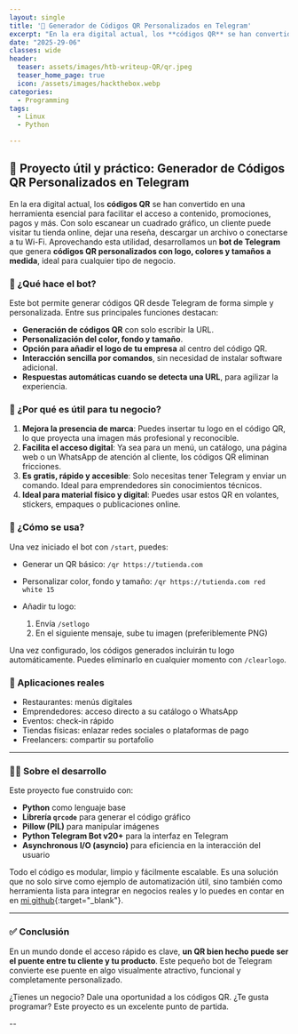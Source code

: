 ```yaml
---
layout: single
title: '🧠 Generador de Códigos QR Personalizados en Telegram'
excerpt: "En la era digital actual, los **códigos QR** se han convertido en una herramienta esencial para facilitar el acceso a contenido, promociones, pagos y más. Con solo escanear un cuadrado gráfico, un cliente puede visitar tu tienda online, dejar una reseña, descargar un archivo o conectarse a tu Wi-Fi. Aprovechando esta utilidad, desarrollamos un **bot de Telegram** que genera **códigos QR personalizados con logo, colores y tamaños a medida**, ideal para cualquier tipo de negocio.."
date: "2025-29-06"
classes: wide
header:
  teaser: assets/images/htb-writeup-QR/qr.jpeg
  teaser_home_page: true
  icon: /assets/images/hackthebox.webp
categories:
  - Programming
tags:  
  - Linux
  - Python

---
```


## 🧠 Proyecto útil y práctico: Generador de Códigos QR Personalizados en Telegram

En la era digital actual, los **códigos QR** se han convertido en una herramienta esencial para facilitar el acceso a contenido, promociones, pagos y más. Con solo escanear un cuadrado gráfico, un cliente puede visitar tu tienda online, dejar una reseña, descargar un archivo o conectarse a tu Wi-Fi. Aprovechando esta utilidad, desarrollamos un **bot de Telegram** que genera **códigos QR personalizados con logo, colores y tamaños a medida**, ideal para cualquier tipo de negocio.

### 🤖 ¿Qué hace el bot?

Este bot permite generar códigos QR desde Telegram de forma simple y personalizada. Entre sus principales funciones destacan:

* **Generación de códigos QR** con solo escribir la URL.
* **Personalización del color, fondo y tamaño**.
* **Opción para añadir el logo de tu empresa** al centro del código QR.
* **Interacción sencilla por comandos**, sin necesidad de instalar software adicional.
* **Respuestas automáticas cuando se detecta una URL**, para agilizar la experiencia.

### 🚀 ¿Por qué es útil para tu negocio?

1. **Mejora la presencia de marca**: Puedes insertar tu logo en el código QR, lo que proyecta una imagen más profesional y reconocible.
2. **Facilita el acceso digital**: Ya sea para un menú, un catálogo, una página web o un WhatsApp de atención al cliente, los códigos QR eliminan fricciones.
3. **Es gratis, rápido y accesible**: Solo necesitas tener Telegram y enviar un comando. Ideal para emprendedores sin conocimientos técnicos.
4. **Ideal para material físico y digital**: Puedes usar estos QR en volantes, stickers, empaques o publicaciones online.

### 🔧 ¿Cómo se usa?

Una vez iniciado el bot con `/start`, puedes:

* Generar un QR básico:
  `/qr https://tutienda.com`

* Personalizar color, fondo y tamaño:
  `/qr https://tutienda.com red white 15`

* Añadir tu logo:

  1. Envía `/setlogo`
  2. En el siguiente mensaje, sube tu imagen (preferiblemente PNG)

Una vez configurado, los códigos generados incluirán tu logo automáticamente.
Puedes eliminarlo en cualquier momento con `/clearlogo`.

### 📌 Aplicaciones reales

* Restaurantes: menús digitales
* Emprendedores: acceso directo a su catálogo o WhatsApp
* Eventos: check-in rápido
* Tiendas físicas: enlazar redes sociales o plataformas de pago
* Freelancers: compartir su portafolio

---

### 🧑‍💻 Sobre el desarrollo

Este proyecto fue construido con:

* **Python** como lenguaje base
* **Librería `qrcode`** para generar el código gráfico
* **Pillow (PIL)** para manipular imágenes
* **Python Telegram Bot v20+** para la interfaz en Telegram
* **Asynchronous I/O (asyncio)** para eficiencia en la interacción del usuario

Todo el código es modular, limpio y fácilmente escalable. Es una solución que no solo sirve como ejemplo de automatización útil, sino también como herramienta lista para integrar en negocios reales y lo puedes en contar en en [mi github](https://github.com/davidsosaolea/Generador-de-C-digos-QR-Personalizados-en-Telegram/tree/main){:target="_blank"}.

---

### ✅ Conclusión

En un mundo donde el acceso rápido es clave, **un QR bien hecho puede ser el puente entre tu cliente y tu producto**. Este pequeño bot de Telegram convierte ese puente en algo visualmente atractivo, funcional y completamente personalizado.

¿Tienes un negocio? Dale una oportunidad a los códigos QR.
¿Te gusta programar? Este proyecto es un excelente punto de partida.

--
